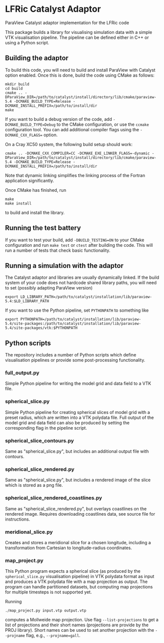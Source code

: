 # LFRic Catalyst Adaptor
ParaView Catalyst adaptor implementation for the LFRic code

This package builds a library for visualising simulation data with a simple VTK visualisation pipeline. The pipeline can be defined either in C++ or using a Python script.

## Building the adaptor

To build this code, you will need to build and install ParaView with Catalyst option enabled. Once this is done, build the code using CMake as follows:
```
mkdir build
cd build
cmake .. -DParaView_DIR=/path/to/catalyst/install/directory/lib/cmake/paraview-5.4 -DCMAKE_BUILD_TYPE=Release -DCMAKE_INSTALL_PREFIX=/path/to/install/dir
make
```
If you want to build a debug version of the code, add ```-DCMAKE_BUILD_TYPE=Debug``` to the CMake configuration, or use the ```ccmake``` configuration tool. You can add additional compiler flags using the ```-DCMAKE_CXX_FLAGS=``` option.

On a Cray XC50 system, the following build setup should work:
```
cmake .. -DCMAKE_CXX_COMPILER=CC -DCMAKE_EXE_LINKER_FLAGS=-dynamic -DParaView_DIR=/path/to/catalyst/install/directory/lib/cmake/paraview-5.4 -DCMAKE_BUILD_TYPE=Release -DCMAKE_INSTALL_PREFIX=/path/to/install/dir
```
Note that dynamic linking simplifies the linking process of the Fortran application significantly.

Once CMake has finished, run
```
make
make install
```
to build and install the library.

## Running the test battery

If you want to test your build, add ```-DBUILD_TESTING=ON``` to your CMake configuration and run ```make test``` or ```ctest``` after building the code. This will run a number of tests that check basic functionality.

## Running a simulation with the adaptor

The Catalyst adaptor and libraries are usually dynamically linked. If the build system of your code does not hardcode shared library paths, you will need to set (possibly adapting ParaView version)
```
export LD_LIBRARY_PATH=/path/to/catalyst/installation/lib/paraview-5.4:$LD_LIBRARY_PATH
```
If you want to use the Python pipeline, set ```PYTHONPATH``` to something like
```
export PYTHONPATH=/path/to/catalyst/installation/lib/paraview-5.4/site-packages:/path/to/catalyst/installation/lib/paraview-5.4/site-packages/vtk:$PYTHONPATH
```

## Python scripts

The repository includes a number of Python scripts which define visualisation pipelines or provide some post-processing functionality.

### full_output.py
Simple Python pipeline for writing the model grid and data field to a VTK file.

### spherical_slice.py

Simple Python pipeline for creating spherical slices of model grid with a preset radius, which are written into a VTK polydata file. Full output of the model grid and data field can also be produced by setting the corresponding flag in the pipeline script.

### spherical_slice_contours.py

Same as "spherical_slice.py", but includes an additional output file with contours.

### spherical_slice_rendered.py

Same as "spherical_slice.py", but includes a rendered image of the slice which is stored as a png file.

### spherical_slice_rendered_coastlines.py

Same as "spherical_slice_rendered.py", but overlays coastlines on the rendered image. Requires downloading coastlines data, see source file for instructions.

### meridional_slice.py

Creates and stores a meridional slice for a chosen longitude, including a transformation from Cartesian to longitude-radius coordinates.

### map_project.py

This Python program expects a spherical slice (as produced by the ```spherical_slice.py``` visualisation pipeline) in VTK polydata format as input and produces a VTK polydata file with a map projection as output. The program can handle partitioned datasets, but computing map projections for multiple timesteps is not supported yet.

Running
```
./map_project.py input.vtp output.vtp
```
computes a Mollweide map projection. Use flag ```--list-projections``` to get a list of projections and their short names (projections are provide by the PROJ library). Short names can be used to set another projection with the ```--projname``` flag, e.g., ```--projname=gall```.
